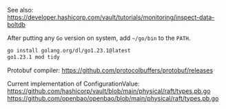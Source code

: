 See also: https://developer.hashicorp.com/vault/tutorials/monitoring/inspect-data-boltdb

After putting any `Go` version on system, add `~/go/bin` to the `PATH`.

```sh
go install golang.org/dl/go1.23.1@latest
go1.23.1 mod tidy
```

Protobuf compiler: https://github.com/protocolbuffers/protobuf/releases

Current implementation of ConfigurationValue:
https://github.com/hashicorp/vault/blob/main/physical/raft/types.pb.go
https://github.com/openbao/openbao/blob/main/physical/raft/types.pb.go

